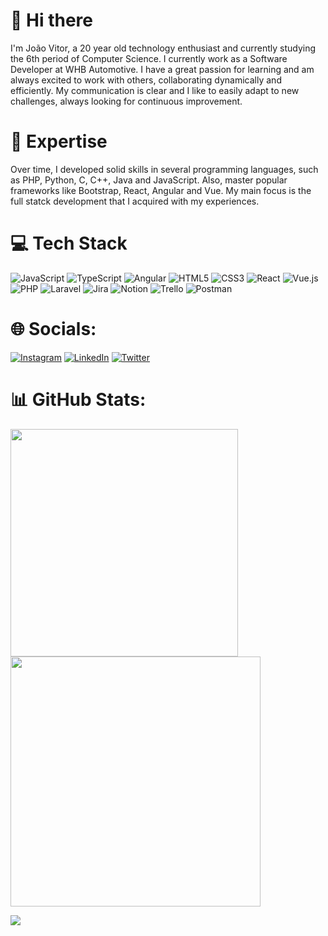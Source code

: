 # 👋 Hi there

I'm João Vitor, a 20 year old technology enthusiast and currently studying the 6th period of Computer Science.
I currently work as a Software Developer at WHB Automotive. I have a great passion for learning and am always excited to work with others, collaborating dynamically and efficiently. My communication is clear and I like to easily adapt to new challenges, always looking for continuous improvement.

# 🚀 Expertise

Over time, I developed solid skills in several programming languages, such as PHP, Python, C, C++, Java and JavaScript. Also, master popular frameworks like Bootstrap, React, Angular and Vue. My main focus is the full statck development that I acquired with my experiences. 

# 💻 Tech Stack
![JavaScript](https://img.shields.io/badge/javascript-%23323330.svg?style=for-the-badge&logo=javascript&logoColor=%23F7DF1E) 
![TypeScript](https://img.shields.io/badge/typescript-%23007ACC.svg?style=for-the-badge&logo=typescript&logoColor=white) 
![Angular](https://img.shields.io/badge/AngularJS-E23237?style=for-the-badge&logo=angularjs&logoColor=white)
![HTML5](https://img.shields.io/badge/html5-%23E34F26.svg?style=for-the-badge&logo=html5&logoColor=white) 
![CSS3](https://img.shields.io/badge/css3-%231572B6.svg?style=for-the-badge&logo=css3&logoColor=white) 
![React](https://img.shields.io/badge/react-%2320232a.svg?style=for-the-badge&logo=react&logoColor=%2361DAFB) 
![Vue.js](https://img.shields.io/badge/vuejs-%2335495e.svg?style=for-the-badge&logo=vuedotjs&logoColor=%234FC08D) 
![PHP](https://img.shields.io/badge/PHP-777BB4?style=for-the-badge&logo=php&logoColor=white)
![Laravel](https://img.shields.io/badge/Laravel-FF2D20?style=for-the-badge&logo=laravel&logoColor=white)
![Jira](https://img.shields.io/badge/jira-%230A0FFF.svg?style=for-the-badge&logo=jira&logoColor=white) 
![Notion](https://img.shields.io/badge/Notion-%23000000.svg?style=for-the-badge&logo=notion&logoColor=white) 
![Trello](https://img.shields.io/badge/Trello-%23026AA7.svg?style=for-the-badge&logo=Trello&logoColor=white) 
![Postman](https://img.shields.io/badge/Postman-FF6C37?style=for-the-badge&logo=postman&logoColor=white) 

# 🌐 Socials:
[![Instagram](https://img.shields.io/badge/Instagram-%23E4405F.svg?logo=Instagram&logoColor=white)](https://instagram.com/joao.santian/) 
[![LinkedIn](https://img.shields.io/badge/LinkedIn-%230077B5.svg?logo=linkedin&logoColor=white)](https://linkedin.com/in/joao-santian) [![Twitter](https://img.shields.io/badge/Twitter-%231DA1F2.svg?logo=Twitter&logoColor=white)](https://twitter.com/santian_joao) 

# 📊 GitHub Stats:
<img src="https://github-readme-stats-wheat-two-53.vercel.app/api?username=Santiann&theme=neon&hide_border=false&include_all_commits=false&count_private=false"  width="364px" />                    <img src="https://github-readme-streak-stats.herokuapp.com/?user=Santiann&theme=neon&hide_border=false"  width="400px" />



![](https://github-readme-stats-wheat-two-53.vercel.app/api/top-langs/?username=Santiann&theme=neon&hide_border=false&include_all_commits=false&count_private=false&layout=compact)
